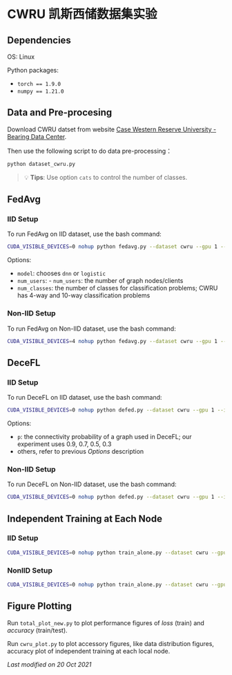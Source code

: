 # CWRU 凯斯西储数据集实验

## Dependencies

OS: Linux

Python packages:

- `torch == 1.9.0`
- `numpy == 1.21.0`


## Data and Pre-procesing

Download CWRU datset from website [Case Western Reserve University -
Bearing Data
Center](https://engineering.case.edu/bearingdatacenter/download-data-file).

Then use the following script to do data pre-processing：

```bash
python dataset_cwru.py
```

> :bulb: **Tips**: Use option `cats` to control the number of classes.


## FedAvg

### IID Setup

To run FedAvg on IID dataset, use the bash command:

```bash
CUDA_VISIBLE_DEVICES=0 nohup python fedavg.py --dataset cwru --gpu 1 --iid 1 --unequal 0 --num_channels 1 --model dnn --epochs 300 --local_ep 30 --lr 0.1 --step_size 20 --local_bs 64 --num_users 4 --p 0.9 --num_classes 4 --seed 1 > ../result/node4/fedavg_cwru_dnn_iid_r300_seed1.txt 2>&1 &
```

Options:

- `model`: chooses `dnn` or `logistic`
- `num_users`: - `num_users`: the number of graph nodes/clients
- `num_classes`: the number of classes for classification problems; CWRU has 4-way and 10-way classification problems


### Non-IID Setup

To run FedAvg on Non-IID dataset, use the bash command:

```bash
CUDA_VISIBLE_DEVICES=4 nohup python fedavg.py --dataset cwru --gpu 1 --iid 0 --unequal 1 --num_channels 1 --model dnn --epochs 300 --local_ep 30 --lr 0.1 --step_size 20 --local_bs 64 --num_users 4 --p 0.9 --num_classes 4 --seed 1 > ../result/node4/fedavg_cwru_dnn_noniid_r300_seed1.txt 2>&1 &
```


## DeceFL

### IID Setup

To run DeceFL on IID dataset, use the bash command:

```bash
CUDA_VISIBLE_DEVICES=0 nohup python defed.py --dataset cwru --gpu 1 --iid 1 --unequal 0 --num_channels 1 --model dnn --epochs 300 --local_ep 30 --lr 0.1 --step_size 20 --local_bs 64 --num_users 4 --p 0.9 --num_classes 4 --seed 1 > ../result/node4/defed_cwru_dnn_iid_r300_p0.9_seed1.txt 2>&1 &
```

Options:

- `p`: the connectivity probability of a graph used in DeceFL; our experiment uses 0.9, 0.7, 0.5, 0.3
- others, refer to previous *Options* description


### Non-IID Setup

To run DeceFL on Non-IID dataset, use the bash command:

```bash
CUDA_VISIBLE_DEVICES=0 nohup python defed.py --dataset cwru --gpu 1 --iid 0 --unequal 1 --num_channels 1 --model dnn --epochs 300 --local_ep 30 --lr 0.1 --step_size 20 --local_bs 64 --num_users 4 --p 0.9 --num_classes 4 --seed 1 > ../result/node4/defed_cwru_dnn_noniid_r300_p0.9_seed1.txt 2>&1 &
```


## Independent Training at Each Node

### IID Setup

```bash
CUDA_VISIBLE_DEVICES=0 nohup python train_alone.py --dataset cwru --gpu 1 --iid 1 --unequal 0 --num_channels 1 --model dnn --epochs 50 --local_ep 30 --lr 0.1 --step_size 300 --local_bs 64 --num_users 4 --p 0.9 --num_classes 4 --seed 1 > ../result/node4/alone_cwru_dnn_iid_r300_p0.9_seed1.txt 2>&1 &
```

### NonIID Setup

```bash
CUDA_VISIBLE_DEVICES=0 nohup python train_alone.py --dataset cwru --gpu 1 --iid 0 --unequal 1 --num_channels 1 --model dnn --epochs 50 --local_ep 30 --lr 0.1 --step_size 300 --local_bs 64 --num_users 4 --p 0.9 --num_classes 4 --seed 1 > ../result/node4/alone_cwru_dnn_noniid_r300_p0.9_seed1.txt 2>&1 &
```


## Figure Plotting

Run `total_plot_new.py` to plot performance figures of *loss* (train) and *accuracy* (train/test).

Run `cwru_plot.py` to plot accessory figures, like data distribution figures, accuracy plot of independent training at each local node.


*Last modified on 20 Oct 2021*
